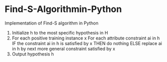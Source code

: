 # Find-S-Algorithmin-Python
Implementation of Find-S algorithm in Python

1. Initialize h to the most specific hypothesis in H
2. For each positive training instance x
For each attribute constraint ai in h
IF the constraint ai in h is satisfied by x THEN
do nothing
ELSE
replace ai in h by next more general constraint satisfied by x
3. Output hypothesis h
